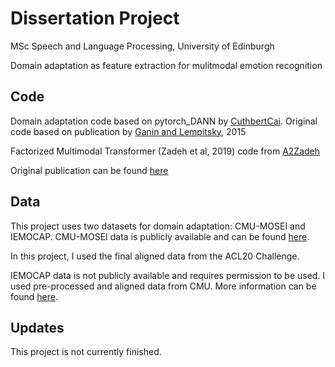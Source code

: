 Dissertation Project
====================
MSc Speech and Language Processing, University of Edinburgh

Domain adaptation as feature extraction for mulitmodal emotion recognition


Code
----

Domain adaptation code based on pytorch_DANN by [CuthbertCai](https://github.com/CuthbertCai/pytorch_DANN "github: pytorch_DANN"). 
Original code based on publication by [Ganin and Lempitsky](https://arxiv.org/abs/1505.07818 "arXiv: Domain adversarial training of neural networks"), 2015

Factorized Multimodal Transformer (Zadeh et al, 2019) code from [A2Zadeh](https://github.com/A2Zadeh/Factorized-Multimodal-Transformer "github: Factorized-Multimodal-Transformer")

Original publication can be found [here](https://arxiv.org/abs/1911.09826?utm_source=feedburner&utm_medium=feed&utm_campaign=Feed%3A+arxiv%2FQSXk+%28ExcitingAds%21+cs+updates+on+arXiv.org%29 "arXiv: Factorized Multimodal Transformer for Multimodal Sequential Learning")

Data
----
This project uses two datasets for domain adaptation: CMU-MOSEI and IEMOCAP.
CMU-MOSEI data is publicly available and can be found [here](http://immortal.multicomp.cs.cmu.edu/). 

In this project, I used the final aligned data from the ACL20 Challenge.

IEMOCAP data is not publicly available and requires permission to be used. I used pre-processed and aligned data from CMU. More information can be found [here](https://github.com/A2Zadeh/CMU-MultimodalSDK "github: CMU-MultimocalSDK").

Updates
-------
This project is not currently finished.
